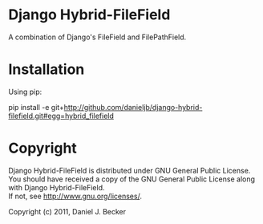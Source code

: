 # Django Hybrid-FileField #

A combination of Django's FileField and FilePathField.

# Installation #

Using pip:

pip install -e git+http://github.com/danieljb/django-hybrid-filefield.git#egg=hybrid_filefield

# Copyright #

Django Hybrid-FileField is distributed under GNU General Public License. 
You should have received a copy of the GNU General Public License along 
with Django Hybrid-FileField.  
If not, see <http://www.gnu.org/licenses/>.

Copyright (c) 2011, Daniel J. Becker
